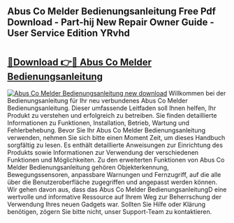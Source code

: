 ## Abus Co Melder Bedienungsanleitung Free Pdf Download - Part-hij New Repair Owner Guide - User Service Edition YRvhd

# <h2><a href="http://df3mi3.blite.top/?on=Abus+Co+Melder+Bedienungsanleitung">🔗Download 👉🔴 Abus Co Melder Bedienungsanleitung</a></h2>

[![Abus Co Melder Bedienungsanleitung new download](https://i.imgur.com/lujVjoI.png)](http://df3mi3.blite.top/?on=Abus+Co+Melder+Bedienungsanleitung)
Willkommen bei der Bedienungsanleitung für Ihr neu verbundenes Abus Co Melder Bedienungsanleitung. Dieser umfassende Leitfaden soll Ihnen helfen, Ihr Produkt zu verstehen und erfolgreich zu betreiben. Sie finden detaillierte Informationen zu Funktionen, Installation, Betrieb, Wartung und Fehlerbehebung. Bevor Sie Ihr Abus Co Melder Bedienungsanleitung verwenden, nehmen Sie sich bitte einen Moment Zeit, um dieses Handbuch sorgfältig zu lesen. Es enthält detaillierte Anweisungen zur Einrichtung des Produkts sowie Informationen zur Verwendung der verschiedenen Funktionen und Möglichkeiten. Zu den erweiterten Funktionen von Abus Co Melder Bedienungsanleitung gehören Objekterkennung, Bewegungssensoren, anpassbare Warnungen und Fernzugriff, auf die alle über die Benutzeroberfläche zugegriffen und angepasst werden können. Wir gehen davon aus, dass das Abus Co Melder BedienungsanleitungD eine wertvolle und informative Ressource auf Ihrem Weg zur Beherrschung der Verwendung Ihres neuen Gadgets war. Sollten Sie Hilfe oder Klärung benötigen, zögern Sie bitte nicht, unser Support-Team zu kontaktieren.
